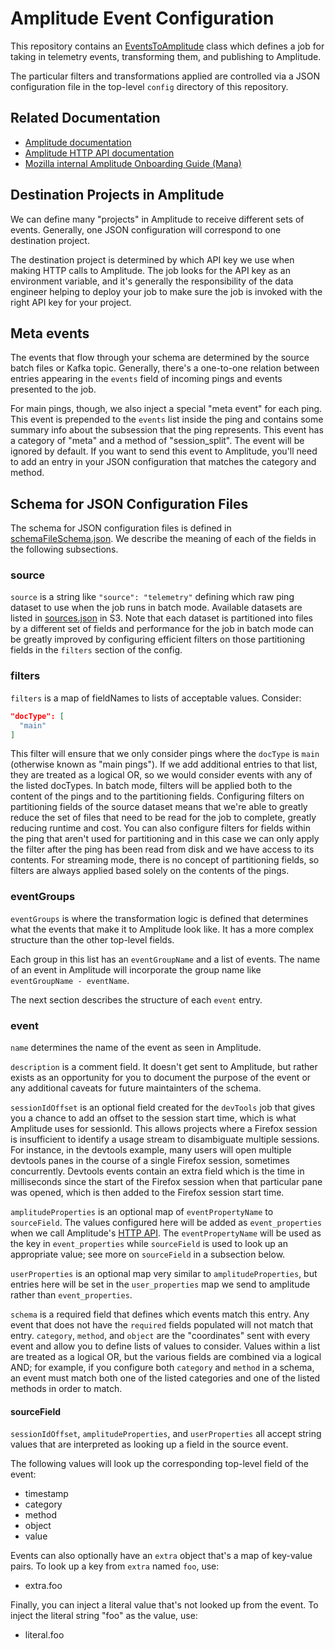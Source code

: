 # Amplitude Event Configuration

This repository contains an 
[EventsToAmplitude](https://github.com/mozilla/telemetry-streaming/blob/master/src/main/scala/com/mozilla/telemetry/streaming/EventsToAmplitude.scala)
class which defines a job for taking in telemetry events, transforming them,
and publishing to Amplitude.

The particular filters and transformations applied are controlled via
a JSON configuration file in the top-level `config` directory of this repository.

## Related Documentation

- [Amplitude documentation](https://amplitude.zendesk.com/hc/en-us)
- [Amplitude HTTP API documentation](https://amplitude.zendesk.com/hc/en-us/articles/204771828-HTTP-API)
- [Mozilla internal Amplitude Onboarding Guide (Mana)](https://mana.mozilla.org/wiki/display/BIDW/Amplitude+Onboarding+Guideline)

## Destination Projects in Amplitude

We can define many "projects" in Amplitude to receive different sets of events.
Generally, one JSON configuration will correspond to one destination project.

The destination project is determined by which API key we use when making HTTP
calls to Amplitude. The job looks for the API key as an environment variable,
and it's generally the responsibility of the data engineer helping to deploy your
job to make sure the job is invoked with the right API key for your project.

## Meta events

The events that flow through your schema are determined by the source batch files
or Kafka topic. Generally, there's a one-to-one relation between entries
appearing in the `events` field of incoming pings and events presented to the job.

For main pings, though, we also inject a special "meta event" for each ping.
This event is prepended to the `events` list inside the ping and contains
some summary info about the subsession that the ping represents.
This event has a category of "meta" and a method of "session_split".
The event will be ignored by default. If you want to send this event to Amplitude,
you'll need to add an entry in your JSON configuration that matches the category
and method.

## Schema for JSON Configuration Files

The schema for JSON configuration files is defined in
[schemaFileSchema.json](https://github.com/mozilla/telemetry-streaming/blob/master/src/main/resources/schemas/schemaFileSchema.json).
We describe the meaning of each of the fields in the following subsections.

### source

`source` is a string like `"source": "telemetry"` defining which raw ping dataset
to use when the job runs in batch mode.
Available datasets are listed in [sources.json](https://console.aws.amazon.com/s3/object/net-mozaws-prod-us-west-2-pipeline-metadata/sources.json?region=us-east-1&tab=overview) in S3.
Note that each dataset is partitioned into files by a different set of fields
and performance for the job in batch mode can be greatly improved by configuring
efficient filters on those partitioning fields in the `filters` section of the config.

### filters

`filters` is a map of fieldNames to lists of acceptable values. Consider:

```json
"docType": [
  "main"
]
```

This filter will ensure that we only consider pings where the `docType` is `main`
(otherwise known as "main pings").
If we add additional entries to that list, they are treated as a logical OR, so we
would consider events with any of the listed docTypes.
In batch mode, filters will be applied both to the content of the pings and
to the partitioning fields. Configuring filters on partitioning fields of the source dataset
means that we're able to greatly reduce the set of files that need to be read for the
job to complete, greatly reducing runtime and cost.
You can also configure filters for fields within the ping that aren't used for partitioning
and in this case we can only apply the filter after the ping has been read from disk
and we have access to its contents.
For streaming mode, there is no concept of partitioning fields, so filters are always
applied based solely on the contents of the pings.

### eventGroups

`eventGroups` is where the transformation logic is defined that determines what
the events that make it to Amplitude look like. It has a more complex structure
than the other top-level fields.

Each group in this list has an `eventGroupName` and a list of events. The name of an
event in Amplitude will incorporate the group name like `eventGroupName - eventName`.

The next section describes the structure of each `event` entry.

### event

`name` determines the name of the event as seen in Amplitude.

`description` is a comment field. It doesn't get sent to Amplitude, but rather
exists as an opportunity for you to document the purpose of the event or any
additional caveats for future maintainters of the schema.

`sessionIdOffset` is an optional field created for the `devTools` job that gives
you a chance to add an offset to the session start time, which is what Amplitude uses for sessionId.
This allows projects where a Firefox session is insufficient to identify a usage stream to disambiguate multiple
sessions. For instance, in the devtools example, many users will open multiple devtools panes in the course of
a single Firefox session, sometimes concurrently. Devtools events contain an extra field which is the time in
milliseconds since the start of the Firefox session when that particular pane was opened, which is then added to the
Firefox session start time.

`amplitudeProperties` is an optional map of `eventPropertyName` to `sourceField`.
The values configured here will be added as `event_properties` when we call
Amplitude's [HTTP API](https://amplitude.zendesk.com/hc/en-us/articles/204771828-HTTP-API).
The `eventPropertyName` will be used as the key in `event_properties` while `sourceField`
is used to look up an appropriate value; see more on `sourceField` in a subsection below.

`userProperties` is an optional map very similar to `amplitudeProperties`, but
entries here will be set in the `user_properties` map we send to amplitude rather
than `event_properties`.

`schema` is a required field that defines which events match this entry.
Any event that does not have the `required` fields populated will not match that entry.
`category`, `method`, and `object` are the "coordinates" sent with every event
and allow you to define lists of values to consider. Values within a list are 
treated as a logical OR, 
but the various fields are combined via a logical AND; for example, if you configure both
`category` and `method` in a schema, an event must match both
one of the listed categories and one of the listed methods in order to match.

#### sourceField

`sessionIdOffset`, `amplitudeProperties`, and `userProperties` all accept
string values that are interpreted as looking up a field in the source event.

The following values will look up the corresponding top-level field of the event:

- timestamp
- category
- method
- object
- value

Events can also optionally have an `extra` object that's a map of key-value pairs.
To look up a key from `extra` named `foo`, use:

- extra.foo

Finally, you can inject a literal value that's not looked up from the event.
To inject the literal string "foo" as the value, use:

- literal.foo
